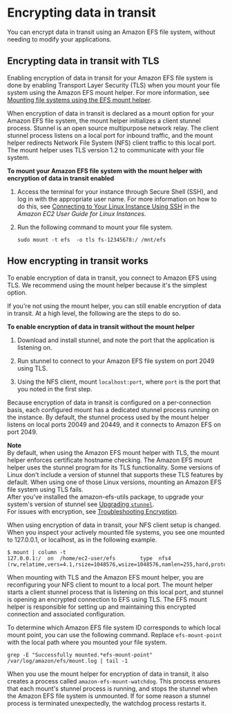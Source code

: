 # Encrypting data in transit<a name="encryption-in-transit"></a>

You can encrypt data in transit using an Amazon EFS file system, without needing to modify your applications\.

## Encrypting data in transit with TLS<a name="encrypt-mount"></a>

Enabling encryption of data in transit for your Amazon EFS file system is done by enabling Transport Layer Security \(TLS\) when you mount your file system using the Amazon EFS mount helper\. For more information, see [Mounting file systems using the EFS mount helper](efs-mount-helper.md)\.

When encryption of data in transit is declared as a mount option for your Amazon EFS file system, the mount helper initializes a client stunnel process\. Stunnel is an open source multipurpose network relay\. The client stunnel process listens on a local port for inbound traffic, and the mount helper redirects Network File System \(NFS\) client traffic to this local port\. The mount helper uses TLS version 1\.2 to communicate with your file system\.

**To mount your Amazon EFS file system with the mount helper with encryption of data in transit enabled**

1. Access the terminal for your instance through Secure Shell \(SSH\), and log in with the appropriate user name\. For more information on how to do this, see [Connecting to Your Linux Instance Using SSH](https://docs.aws.amazon.com/AWSEC2/latest/UserGuide/AccessingInstancesLinux.html) in the *Amazon EC2 User Guide for Linux Instances\.*

1. Run the following command to mount your file system\.

   ```
   sudo mount -t efs  -o tls fs-12345678:/ /mnt/efs
   ```

## How encrypting in transit works<a name="how-encrypt-transit"></a>

To enable encryption of data in transit, you connect to Amazon EFS using TLS\. We recommend using the mount helper because it's the simplest option\.

If you're not using the mount helper, you can still enable encryption of data in transit\. At a high level, the following are the steps to do so\.

**To enable encryption of data in transit without the mount helper**

1. Download and install stunnel, and note the port that the application is listening on\.

1. Run stunnel to connect to your Amazon EFS file system on port 2049 using TLS\.

1. Using the NFS client, mount `localhost:port`, where `port` is the port that you noted in the first step\.

Because encryption of data in transit is configured on a per\-connection basis, each configured mount has a dedicated stunnel process running on the instance\. By default, the stunnel process used by the mount helper listens on local ports 20049 and 20449, and it connects to Amazon EFS on port 2049\.

**Note**  
By default, when using the Amazon EFS mount helper with TLS, the mount helper enforces certificate hostname checking\. The Amazon EFS mount helper uses the stunnel program for its TLS functionality\. Some versions of Linux don't include a version of stunnel that supports these TLS features by default\. When using one of those Linux versions, mounting an Amazon EFS file system using TLS fails\.  
After you've installed the amazon\-efs\-utils package, to upgrade your system's version of stunnel see [Upgrading `stunnel`](upgrading-stunnel.md)\.  
For issues with encryption, see [Troubleshooting Encryption](troubleshooting-efs-encryption.md)\.

When using encryption of data in transit, your NFS client setup is changed\. When you inspect your actively mounted file systems, you see one mounted to 127\.0\.0\.1, or localhost, as in the following example\.

```
$ mount | column -t
127.0.0.1:/  on  /home/ec2-user/efs        type  nfs4         (rw,relatime,vers=4.1,rsize=1048576,wsize=1048576,namlen=255,hard,proto=tcp,port=20127,timeo=600,retrans=2,sec=sys,clientaddr=127.0.0.1,local_lock=none,addr=127.0.0.1)
```

When mounting with TLS and the Amazon EFS mount helper, you are reconfiguring your NFS client to mount to a local port\. The mount helper starts a client stunnel process that is listening on this local port, and stunnel is opening an encrypted connection to EFS using TLS\. The EFS mount helper is responsible for setting up and maintaining this encrypted connection and associated configuration\.

To determine which Amazon EFS file system ID corresponds to which local mount point, you can use the following command\. Replace `efs-mount-point` with the local path where you mounted your file system\.

```
grep -E "Successfully mounted.*efs-mount-point" /var/log/amazon/efs/mount.log | tail -1
```

When you use the mount helper for encryption of data in transit, it also creates a process called `amazon-efs-mount-watchdog`\. This process ensures that each mount's stunnel process is running, and stops the stunnel when the Amazon EFS file system is unmounted\. If for some reason a stunnel process is terminated unexpectedly, the watchdog process restarts it\.